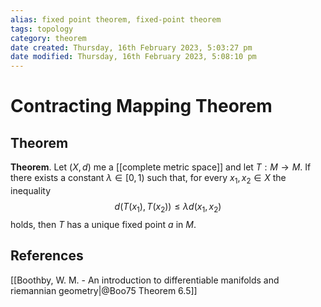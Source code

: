 ```yaml
---
alias: fixed point theorem, fixed-point theorem
tags: topology
category: theorem
date created: Thursday, 16th February 2023, 5:03:27 pm
date modified: Thursday, 16th February 2023, 5:08:10 pm
---
```


# Contracting Mapping Theorem

## Theorem

**Theorem**. Let $(X,d)$ me a [[complete metric space]] and let $T:M\to M$. If there exists a constant $\lambda\in[0, 1)$ such that, for every $x_1,x_2\in X$ the inequality $$d(T(x_1),T(x_2))\leq\lambda d(x_1,x_2)$$ holds, then $T$ has a unique fixed point $a$ in $M$.

## References

[[Boothby, W. M. - An introduction to differentiable manifolds and riemannian geometry|@Boo75 Theorem 6.5]]